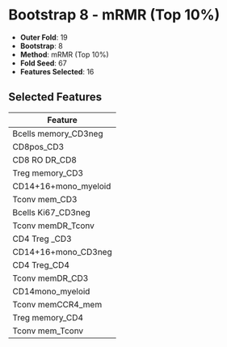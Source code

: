 # Bootstrap 8 - mRMR (Top 10%)

- **Outer Fold**: 19
- **Bootstrap**: 8
- **Method**: mRMR (Top 10%)
- **Fold Seed**: 67
- **Features Selected**: 16

## Selected Features

| Feature |
|---------|
| Bcells memory_CD3neg |
| CD8pos_CD3 |
| CD8 RO DR_CD8 |
| Treg memory_CD3 |
| CD14+16+mono_myeloid |
| Tconv mem_CD3 |
| Bcells Ki67_CD3neg |
| Tconv memDR_Tconv |
| CD4 Treg _CD3 |
| CD14+16+mono_CD3neg |
| CD4 Treg_CD4 |
| Tconv memDR_CD3 |
| CD14mono_myeloid |
| Tconv memCCR4_mem |
| Treg memory_CD4 |
| Tconv mem_Tconv |

